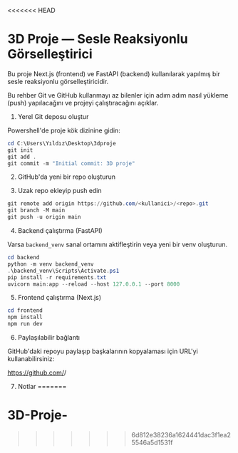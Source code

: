 <<<<<<< HEAD
# 3D Proje — Sesle Reaksiyonlu Görselleştirici

Bu proje Next.js (frontend) ve FastAPI (backend) kullanılarak yapılmış bir sesle reaksiyonlu görselleştiricidir.

Bu rehber Git ve GitHub kullanmayı az bilenler için adım adım nasıl yükleme (push) yapılacağını ve projeyi çalıştıracağını açıklar.

1) Yerel Git deposu oluştur

Powershell'de proje kök dizinine gidin:

```powershell
cd C:\Users\Yıldız\Desktop\3dproje
git init
git add .
git commit -m "Initial commit: 3D proje"
```

2) GitHub'da yeni bir repo oluşturun


3) Uzak repo ekleyip push edin

```powershell
git remote add origin https://github.com/<kullanici>/<repo>.git
git branch -M main
git push -u origin main
```

4) Backend çalıştırma (FastAPI)

Varsa `backend_venv` sanal ortamını aktifleştirin veya yeni bir venv oluşturun.

```powershell
cd backend
python -m venv backend_venv
.\backend_venv\Scripts\Activate.ps1
pip install -r requirements.txt
uvicorn main:app --reload --host 127.0.0.1 --port 8000
```

5) Frontend çalıştırma (Next.js)

```powershell
cd frontend
npm install
npm run dev
```

6) Paylaşılabilir bağlantı

GitHub'daki repoyu paylaşıp başkalarının kopyalaması için URL'yi kullanabilirsiniz:

https://github.com/<kullanici>/<repo>

7) Notlar
=======
# 3D-Proje-
>>>>>>> 6d812e38236a1624441dac3f1ea25546a5d1531f
